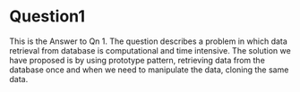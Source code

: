 # Question1
This is the Answer to Qn 1. The question describes a problem in which data retrieval from database is computational and time intensive. The solution we have proposed is by using prototype pattern, retrieving data from the database once and when we need to manipulate the data, cloning the same data.
